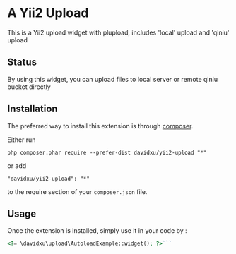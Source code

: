 A Yii2 Upload
=====================================
This is a Yii2 upload widget with plupload, includes 'local' upload and 'qiniu' upload

Status
------
By using this widget, you can upload files to local server or remote qiniu bucket directly

Installation
------------

The preferred way to install this extension is through [composer](http://getcomposer.org/download/).

Either run

```
php composer.phar require --prefer-dist davidxu/yii2-upload "*"
```

or add

```
"davidxu/yii2-upload": "*"
```

to the require section of your `composer.json` file.


Usage
-----

Once the extension is installed, simply use it in your code by  :

```php
<?= \davidxu\upload\AutoloadExample::widget(); ?>```